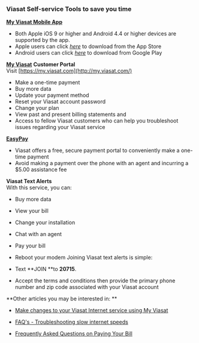 ### **Viasat Self-service Tools to save you time**

**[My Viasat Mobile App](https://help.viasat.com/internet/articles/General/Introducing-the-MyViasat-Mobile-App)**

* Both Apple iOS 9 or higher and Android 4.4 or higher devices are supported by the app. 
* Apple users can click _[here](https://itunes.apple.com/us/app/viasat-internet/id1341120640)_ to download from the App Store 
* Android users can click _[here](https://play.google.com/store/apps/details?id=com.viasat.cts.store.ViasatInternet&mkt_tok=eyJpIjoiWldReFlUUmpabU00WmpZMiIsInQiOiJPNndOZ0JlTDhzMDMyQk9GUjZtclwvc3Z2ZDZ0T1lrTXcrRkVjOVkwVjZDcW4yT2JrdUpTcCs0VENDaXY2V0VYRFwvc0E2U3pCd1R5djdHc2RNbVFiWm5RPT0ifQ%3D%3D)_ to download from Google Play

[**My Viasat**](http://my.viasat.com/) **Customer Portal**  
Visit [https://my.viasat.com](http://my.viasat.com/) 

* Make a one-time payment
* Buy more data
* Update your payment method
* Reset your Viasat account password
* Change your plan
* View past and present billing statements and 
* Access to fellow Viasat customers who can help you troubleshoot issues regarding your Viasat service

**[EasyPay](https://account.viasat.com/onetimepayment?_ga=2.49449318.1389957992.1584374187-677200224.1571939859)**

* Viasat offers a free, secure payment portal to conveniently make a one-time payment
* Avoid making a payment over the phone with an agent and incurring a $5.00 assistance fee

**Viasat Text Alerts**  
With this service, you can:

* Buy more data
* View your bill
* Change your installation
* Chat with an agent
* Pay your bill
* Reboot your modem
Joining Viasat text alerts is simple:

* Text **JOIN **to **20715**.
* Accept the terms and conditions then provide the primary phone number and zip code associated with your Viasat account

**Other articles you may be interested in: **

* [Make changes to your Viasat Internet service using My Viasat](https://help.viasat.com/s/article/Make-changes-to-your-Viasat-Internet-service-using-My-Viasat?language=en_US&r=379&ui-knowledge-components-aura-actions.KnowledgeArticleVersionCreateDraftFromOnlineAction.createDraftFromOnlineArticle=1)

* [FAQ's - Troubleshooting slow internet speeds](https://help.viasat.com/s/article/FAQ-Troubleshooting-slow-internet-speeds?language=en_US&r=379&ui-knowledge-components-aura-actions.KnowledgeArticleVersionCreateDraftFromOnlineAction.createDraftFromOnlineArticle=1)

* [Frequently Asked Questions on Paying Your Bill](https://help.viasat.com/s/article/FAQ-on-Paying-Your-Bill)